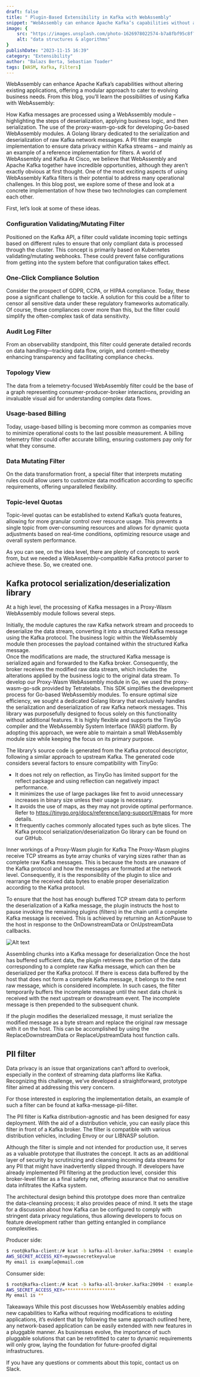```yaml
---
draft: false
title: " Plugin-Based Extensibility in Kafka with WebAssembly"
snippet: "WebAssembly can enhance Apache Kafka’s capabilities without altering existing applications, offering a modular approach to cater to evolving business needs."
image: {
    src: "https://images.unsplash.com/photo-1626978022574-b7a8fbf95c8f?q=80&w=3040?q=80&w=3087?&fit=crop&w=430&h=240",
    alt: "data structures & algorithms"
}
publishDate: "2023-11-15 16:39"
category: "Extensibility"
author: "Balazs Berta, Sebastian Toader"
tags: [WASM, Kafka, Filters]
---
```


WebAssembly can enhance Apache Kafka’s capabilities without altering existing applications, offering a modular approach to cater to evolving business needs. From this blog, you’ll learn the possibilities of using Kafka with WebAssembly:

How Kafka messages are processed using a WebAssembly module – highlighting the steps of deserialization, applying business logic, and then serialization. 
The use of the proxy-wasm-go-sdk for developing Go-based WebAssembly modules. 
A Golang library dedicated to the serialization and deserialization of raw Kafka network messages. 
A PII filter example implementation to ensure data privacy within Kafka streams – and mainly as an example of a reference implementation for filters. 
A world of WebAssembly and Kafka 
At Cisco, we believe that WebAssembly and Apache Kafka together have incredible opportunities, although they aren’t exactly obvious at first thought. One of the most exciting aspects of using WebAssembly Kafka filters is their potential to address many operational challenges. In this blog post, we explore some of these and look at a concrete implementation of how these two technologies can complement each other.

First, let’s look at some of these ideas. 

### Configuration Validating/Mutating Filter 
Positioned on the Kafka API, a filter could validate incoming topic settings based on different rules to ensure that only compliant data is processed through the cluster. This concept is primarily based on Kubernetes validating/mutating webhooks. These could prevent false configurations from getting into the system before that configuration takes effect.

### One-Click Compliance Solution 
Consider the prospect of GDPR, CCPA, or HIPAA compliance. Today, these pose a significant challenge to tackle. A solution for this could be a filter to censor all sensitive data under these regulatory frameworks automatically. Of course, these compliances cover more than this, but the filter could simplify the often-complex task of data sensitivity.

### Audit Log Filter 
From an observability standpoint, this filter could generate detailed records on data handling—tracking data flow, origin, and content—thereby enhancing transparency and facilitating compliance checks. 

### Topology View 
The data from a telemetry-focused WebAssembly filter could be the base of a graph representing consumer-producer-broker interactions, providing an invaluable visual aid for understanding complex data flows.

### Usage-based Billing 
Today, usage-based billing is becoming more common as companies move to minimize operational costs to the last possible measurement. A billing telemetry filter could offer accurate billing, ensuring customers pay only for what they consume.

### Data Mutating Filter 
On the data transformation front, a special filter that interprets mutating rules could allow users to customize data modification according to specific requirements, offering unparalleled flexibility.

### Topic-level Quotas 
Topic-level quotas can be established to extend Kafka’s quota features, allowing for more granular control over resource usage. This prevents a single topic from over-consuming resources and allows for dynamic quota adjustments based on real-time conditions, optimizing resource usage and overall system performance.

As you can see, on the idea level, there are plenty of concepts to work from, but we needed a WebAssembly-compatible Kafka protocol parser to achieve these. So, we created one.

## Kafka protocol serialization/deserialization library 
At a high level, the processing of Kafka messages in a Proxy-Wasm WebAssembly module follows several steps.  

Initially, the module captures the raw Kafka network stream and proceeds to deserialize the data stream, converting it into a structured Kafka message using the Kafka protocol. 
The business logic within the WebAssembly module then processes the payload contained within the structured Kafka message.  
Once the modifications are made, the structured Kafka message is serialized again and forwarded to the Kafka broker. 
Consequently, the broker receives the modified raw data stream, which includes the alterations applied by the business logic to the original data stream. 
To develop our Proxy-Wasm WebAssembly module in Go, we used the proxy-wasm-go-sdk provided by Tetratelabs. This SDK simplifies the development process for Go-based WebAssembly modules. To ensure optimal size efficiency, we sought a dedicated Golang library that exclusively handles the serialization and deserialization of raw Kafka network messages. This library was purposefully designed to focus solely on this functionality without additional features. It is highly flexible and supports the TinyGo compiler and the WebAssembly System Interface (WASI) platform. By adopting this approach, we were able to maintain a small WebAssembly module size while keeping the focus on its primary purpose.

The library’s source code is generated from the Kafka protocol descriptor, following a similar approach to upstream Kafka. The generated code considers several factors to ensure compatibility with TinyGo:

- It does not rely on reflection, as TinyGo has limited support for the reflect package and using reflection can negatively impact performance. 
- It minimizes the use of large packages like fmt to avoid unnecessary increases in binary size unless their usage is necessary. 
- It avoids the use of maps, as they may not provide optimal performance.  Refer to https://tinygo.org/docs/reference/lang-support/#maps for more details. 
- It frequently caches commonly allocated types such as byte slices. 
The Kafka protocol serialization/deserialization Go library can be found on our GitHub.  

Inner workings of a Proxy-Wasm plugin for Kafka 
The Proxy-Wasm plugins receive TCP streams as byte array chunks of varying sizes rather than as complete raw Kafka messages. This is because the hosts are unaware of the Kafka protocol and how the messages are formatted at the network level. Consequently, it is the responsibility of the plugin to slice and rearrange the received data bytes to enable proper deserialization according to the Kafka protocol.

To ensure that the host has enough buffered TCP stream data to perform the deserialization of a Kafka message, the plugin instructs the host to pause invoking the remaining plugins (filters) in the chain until a complete Kafka message is received. This is achieved by returning an ActionPause to the host in response to the OnDownstreamData or OnUpstreamData callbacks. 

![Alt text](https://techblog.cisco.com/wp-content/uploads/2023/09/kafka_proxy_wasm_plugin.svg)

Assembling chunks into a Kafka message for deserialization
Once the host has buffered sufficient data, the plugin retrieves the portion of the data corresponding to a complete raw Kafka message, which can then be deserialized per the Kafka protocol. If there is excess data buffered by the host that does not form a complete Kafka message, it belongs to the next raw message, which is considered incomplete. In such cases, the filter temporarily buffers the incomplete message until the next data chunk is received with the next upstream or downstream event. The incomplete message is then prepended to the subsequent chunk.

If the plugin modifies the deserialized message, it must serialize the modified message as a byte stream and replace the original raw message with it on the host. This can be accomplished by using the ReplaceDownstreamData or ReplaceUpstreamData host function calls. 

## PII filter  
Data privacy is an issue that organizations can’t afford to overlook, especially in the context of streaming data platforms like Kafka. Recognizing this challenge, we’ve developed a straightforward, prototype filter aimed at addressing this very concern.  

For those interested in exploring the implementation details, an example of such a filter can be found at kafka-message-pii-filter. 

The PII filter is Kafka distribution-agnostic and has been designed for easy deployment. With the aid of a distribution vehicle, you can easily place this filter in front of a Kafka broker. The filter is compatible with various distribution vehicles, including Envoy or our LIBNASP solution.

Although the filter is simple and not intended for production use, it serves as a valuable prototype that illustrates the concept. It acts as an additional layer of security by scrutinizing and cleansing incoming data streams for any PII that might have inadvertently slipped through. If developers have already implemented PII filtering at the production level, consider this broker-level filter as a final safety net, offering assurance that no sensitive data infiltrates the Kafka system. 

The architectural design behind this prototype does more than centralize the data-cleansing process; it also provides peace of mind. It sets the stage for a discussion about how Kafka can be configured to comply with stringent data privacy regulations, thus allowing developers to focus on feature development rather than getting entangled in compliance complexities.

Producer side:
```bash
$ root@kafka-client:/# kcat -b kafka-all-broker.kafka:29094 -t example-topic -P
AWS_SECRET_ACCESS_KEY=myawssecretkeyvalue 
My email is example@email.com
```

Consumer side:
```bash
$ root@kafka-client:/# kcat -b kafka-all-broker.kafka:29094 -t example-topic -C
AWS_SECRET_ACCESS_KEY=******************* 
My email is **
```

Takeaways 
While this post discusses how WebAssembly enables adding new capabilities to Kafka without requiring modifications to existing applications, it’s evident that by following the same approach outlined here, any network-based application can be easily extended with new features in a pluggable manner. As businesses evolve, the importance of such pluggable solutions that can be retrofitted to cater to dynamic requirements will only grow, laying the foundation for future-proofed digital infrastructures.

If you have any questions or comments about this topic, contact us on Slack.
